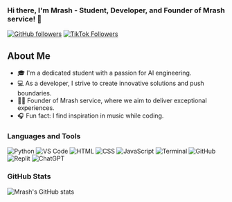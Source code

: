 ### Hi there, I'm Mrash - Student, Developer, and Founder of Mrash service! 👋

[![GitHub followers](https://img.shields.io/github/followers/mrash?label=Follow%20Me&style=social)](https://github.com/mrashzhy)
[![TikTok Followers](https://img.shields.io/badge/dynamic/json?color=FF69B4&label=TikTok%20Followers&query=%24.followers&url=https%3A%2F%2Fapi.countapi.xyz%2Fget%2Fmrash%2Ftiktok-followers)](https://www.tiktok.com/@mrashzhy)
## About Me

- 🎓 I'm a dedicated student with a passion for AI engineering.
- 💻 As a developer, I strive to create innovative solutions and push boundaries.
- 👨‍💼 Founder of Mrash service, where we aim to deliver exceptional experiences.
- 🎧 Fun fact: I find inspiration in music while coding.

### Languages and Tools

![Python](https://img.shields.io/badge/-Python-3776AB?logo=python&logoColor=white&style=flat-square)
![VS Code](https://img.shields.io/badge/-VS%20Code-007ACC?logo=visual-studio-code&logoColor=white&style=flat-square)
![HTML](https://img.shields.io/badge/-HTML-E34F26?logo=html5&logoColor=white&style=flat-square)
![CSS](https://img.shields.io/badge/-CSS-1572B6?logo=css3&logoColor=white&style=flat-square)
![JavaScript](https://img.shields.io/badge/-JavaScript-F7DF1E?logo=javascript&logoColor=black&style=flat-square)
![Terminal](https://img.shields.io/badge/-Terminal-4D4D4D?logo=terminal&logoColor=white&style=flat-square)
![GitHub](https://img.shields.io/badge/-GitHub-181717?logo=github&logoColor=white&style=flat-square)
![Replit](https://img.shields.io/badge/-Replit-667881?logo=replit&logoColor=white&style=flat-square)
![ChatGPT](https://img.shields.io/badge/-ChatGPT-4285F4?logo=openai&logoColor=white&style=flat-square)

### GitHub Stats

![Mrash's GitHub stats](https://github-readme-stats.vercel.app/api?username=mrashzhy&show_icons=true&theme=dark)
